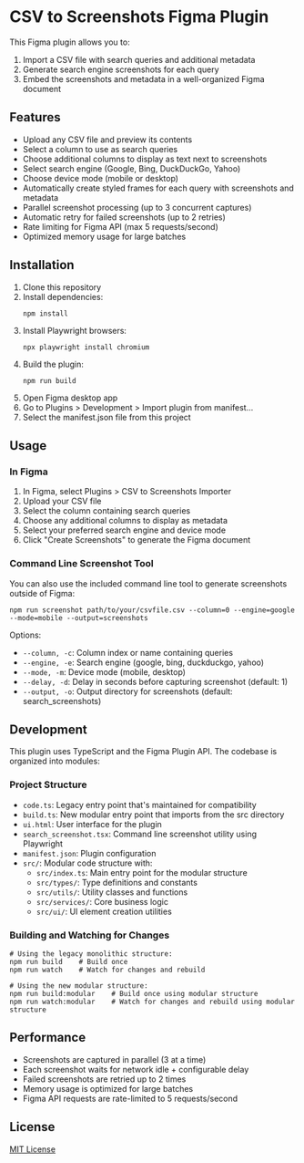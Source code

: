 # CSV to Screenshots Figma Plugin

This Figma plugin allows you to:
1. Import a CSV file with search queries and additional metadata
2. Generate search engine screenshots for each query
3. Embed the screenshots and metadata in a well-organized Figma document

## Features

- Upload any CSV file and preview its contents
- Select a column to use as search queries
- Choose additional columns to display as text next to screenshots
- Select search engine (Google, Bing, DuckDuckGo, Yahoo)
- Choose device mode (mobile or desktop)
- Automatically create styled frames for each query with screenshots and metadata
- Parallel screenshot processing (up to 3 concurrent captures)
- Automatic retry for failed screenshots (up to 2 retries)
- Rate limiting for Figma API (max 5 requests/second)
- Optimized memory usage for large batches

## Installation

1. Clone this repository
2. Install dependencies:
   ```
   npm install
   ```
3. Install Playwright browsers:
   ```
   npx playwright install chromium
   ```
4. Build the plugin:
   ```
   npm run build
   ```
5. Open Figma desktop app
6. Go to Plugins > Development > Import plugin from manifest...
7. Select the manifest.json file from this project

## Usage

### In Figma

1. In Figma, select Plugins > CSV to Screenshots Importer
2. Upload your CSV file
3. Select the column containing search queries
4. Choose any additional columns to display as metadata
5. Select your preferred search engine and device mode
6. Click "Create Screenshots" to generate the Figma document

### Command Line Screenshot Tool

You can also use the included command line tool to generate screenshots outside of Figma:

```
npm run screenshot path/to/your/csvfile.csv --column=0 --engine=google --mode=mobile --output=screenshots
```

Options:
- `--column, -c`: Column index or name containing queries
- `--engine, -e`: Search engine (google, bing, duckduckgo, yahoo)
- `--mode, -m`: Device mode (mobile, desktop)
- `--delay, -d`: Delay in seconds before capturing screenshot (default: 1)
- `--output, -o`: Output directory for screenshots (default: search_screenshots)

## Development

This plugin uses TypeScript and the Figma Plugin API. The codebase is organized into modules:

### Project Structure

- `code.ts`: Legacy entry point that's maintained for compatibility
- `build.ts`: New modular entry point that imports from the src directory
- `ui.html`: User interface for the plugin
- `search_screenshot.tsx`: Command line screenshot utility using Playwright
- `manifest.json`: Plugin configuration
- `src/`: Modular code structure with:
  - `src/index.ts`: Main entry point for the modular structure
  - `src/types/`: Type definitions and constants
  - `src/utils/`: Utility classes and functions
  - `src/services/`: Core business logic
  - `src/ui/`: UI element creation utilities

### Building and Watching for Changes

```
# Using the legacy monolithic structure:
npm run build    # Build once
npm run watch    # Watch for changes and rebuild

# Using the new modular structure:
npm run build:modular    # Build once using modular structure
npm run watch:modular    # Watch for changes and rebuild using modular structure
```

## Performance

- Screenshots are captured in parallel (3 at a time)
- Each screenshot waits for network idle + configurable delay
- Failed screenshots are retried up to 2 times
- Memory usage is optimized for large batches
- Figma API requests are rate-limited to 5 requests/second

## License

[MIT License](LICENSE)
